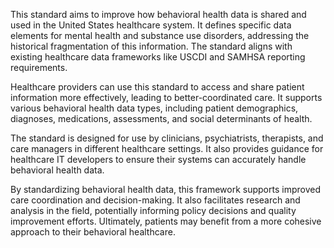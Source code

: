 This standard aims to improve how behavioral health data is shared and used in the United States healthcare system. It defines specific data elements for mental health and substance use disorders, addressing the historical fragmentation of this information. The standard aligns with existing healthcare data frameworks like USCDI and SAMHSA reporting requirements.

Healthcare providers can use this standard to access and share patient information more effectively, leading to better-coordinated care. It supports various behavioral health data types, including patient demographics, diagnoses, medications, assessments, and social determinants of health.

The standard is designed for use by clinicians, psychiatrists, therapists, and care managers in different healthcare settings. It also provides guidance for healthcare IT developers to ensure their systems can accurately handle behavioral health data.

By standardizing behavioral health data, this framework supports improved care coordination and decision-making. It also facilitates research and analysis in the field, potentially informing policy decisions and quality improvement efforts. Ultimately, patients may benefit from a more cohesive approach to their behavioral healthcare.